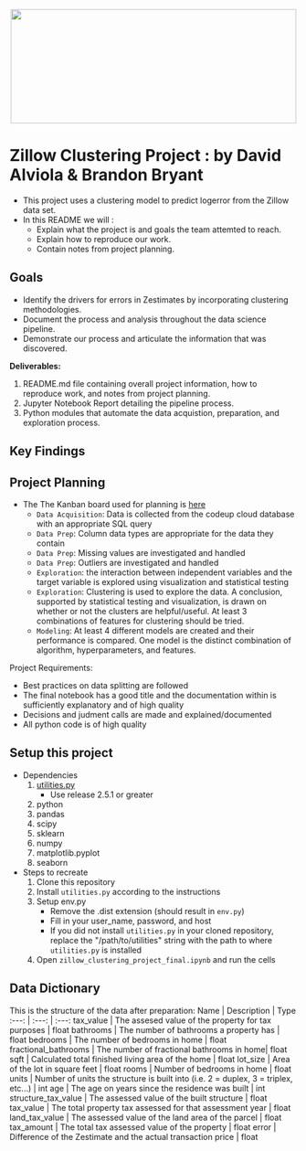 <p align="center">
  <img src="https://www.underconsideration.com/brandnew/archives/zillow_logo.png" width="500" height="200" >
</p> 


# Zillow Clustering Project : by David Alviola & Brandon Bryant
- This project uses a clustering model to predict logerror from the Zillow data set.
- In this README we will :
    * Explain what the project is and goals the team attemted to reach. 
    * Explain how to reproduce our work. 
    * Contain notes from project planning.

## Goals
* Identify the drivers for errors in Zestimates by incorporating clustering methodologies.
* Document the process and analysis throughout the data science pipeline.
* Demonstrate our process and articulate the information that was discovered.

**Deliverables:**
1. README.md file containing overall project information, how to reproduce work, and notes from project planning.
2. Jupyter Notebook Report detailing the pipeline process.
3. Python modules that automate the data acquistion, preparation, and exploration process.

## Key Findings

## Project Planning
* The The Kanban board used for planning is <a href="https://github.com/orgs/david-and-brandon-the-sa-se-bros/projects/1">here</a>
   * `Data Acquisition`: Data is collected from the codeup cloud database with an appropriate SQL query
   * `Data Prep`: Column data types are appropriate for the data they contain
   * `Data Prep`: Missing values are investigated and handled
   * `Data Prep`: Outliers are investigated and handled
   * `Exploration`: the interaction between independent variables and the target variable is explored using visualization and statistical testing
   * `Exploration`: Clustering is used to explore the data. A conclusion, supported by statistical testing and visualization, is drawn on whether or not the clusters are helpful/useful. At least 3 combinations of features for clustering should be tried.
   * `Modeling`: At least 4 different models are created and their performance is compared. One model is the distinct combination of algorithm, hyperparameters, and features.

Project Requirements:
   - Best practices on data splitting are followed
   - The final notebook has a good title and the documentation within is sufficiently explanatory and of high quality
   - Decisions and judment calls are made and explained/documented
   - All python code is of high quality

## Setup this project
* Dependencies
    1. [utilities.py](https://github.com/david-ryan-alviola/utilities/releases)
        * Use release 2.5.1 or greater
    2. python
    3. pandas
    4. scipy
    5. sklearn
    6. numpy
    7. matplotlib.pyplot
    8. seaborn
* Steps to recreate
    1. Clone this repository
    2. Install `utilities.py` according to the instructions
    3. Setup env.py
        * Remove the .dist extension (should result in `env.py`)
        * Fill in your user_name, password, and host
        * If you did not install `utilities.py` in your cloned repository, replace the "/path/to/utilities" string with the path to where `utilities.py` is installed
    4. Open `zillow_clustering_project_final.ipynb` and run the cells



## Data Dictionary
This is the structure of the data after preparation:
Name | Description | Type
:---: | :---: | :---:
tax_value | The assesed value of the property for tax purposes | float
bathrooms | The number of bathrooms a property has  | float
bedrooms  | The number of bedrooms in home |   float
fractional_bathrooms | The number of fractional bathrooms in home| float
sqft | Calculated total finished living area of the home | float
lot_size | Area of the lot in square feet | float
rooms |  Number of bedrooms in home  | float
units |  Number of units the structure is built into (i.e. 2 = duplex, 3 = triplex, etc...) | int
age |  The age on years since the residence was built | int
structure_tax_value | The assessed value of the built structure  | float
tax_value | The total property tax assessed for that assessment year | float
land_tax_value | The assessed value of the land area of the parcel | float
tax_amount | The total tax assessed value of the property | float
error | Difference of the Zestimate and the actual transaction price | float
